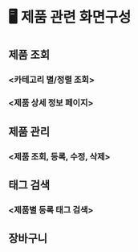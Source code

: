 # 🖥 제품 관련 화면구성

## 제품 조회 
### <카테고리 별/정렬 조회>

### <제품 상세 정보 페이지>

## 제품 관리 
### <제품 조회, 등록, 수정, 삭제>

## 태그 검색 
### <제품별 등록 태그 검색>

## 장바구니

